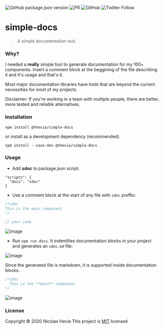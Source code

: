 ![GitHub package.json version](https://img.shields.io/github/package-json/v/nhevia/simple-docs?style=flat-square) ![PR](https://img.shields.io/badge/PRs-welcome-brightgreen.svg?style=flat-square) ![GitHub](https://img.shields.io/github/license/nhevia/simple-docs?style=flat-square) ![Twitter Follow](https://img.shields.io/twitter/follow/n_hevia?style=social)

# simple-docs

> A simple documentation tool.

### Why?

I needed a **really** simple tool to generate documentation for my 100+ components. Insert a comment block at the beggining of the file describing it and it's usage and that's it.

Most major documentation libraries have tools that are beyond the current necessities for most of my projects.

Disclaimer: If you're working in a team with multiple people, there are better, more tested and reliable alternatives.

### Installation

`npm install @nhevia/simple-docs`

or install as a development dependency (recommended)

`npm install --save-dev @nhevia/simple-docs`

### Usage

- Add **sdoc** to package.json script:

```
"scripts": {
  "docs": "sdoc"
}
```

- Use a comment block at the start of any file with `sdoc` preffix:

```javascript
/*sdoc
This is the main component
*/

// your code
```

![image](https://user-images.githubusercontent.com/50466554/91441610-d4a84480-e870-11ea-9459-9d2e22c56370.png)

- Run `npm run docs`. It indentifies documentation blocks in your project and generates an `sdoc.md` file:

![image](https://user-images.githubusercontent.com/50466554/91441844-323c9100-e871-11ea-8f6b-68f979038b5d.png)

Since the generated file is markdown, it is supported inside documentation blocks.

```javascript
/*sdoc
  This is the **main** component
*/
```

![image](https://user-images.githubusercontent.com/50466554/91442173-b727aa80-e871-11ea-9a97-b54b94d9d72a.png)

### License

Copyright © 2020 Nicolas Hevia
This project is [MIT](https://opensource.org/licenses/MIT) licensed
